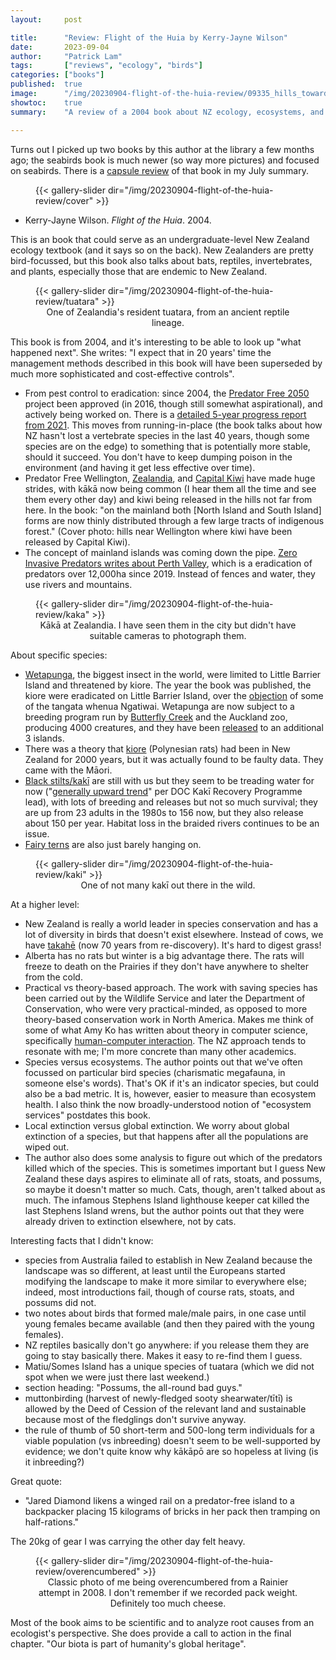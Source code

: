 ```yaml
---
layout:     post

title:      "Review: Flight of the Huia by Kerry-Jayne Wilson"
date:       2023-09-04
author:     "Patrick Lam"
tags:       ["reviews", "ecology", "birds"]
categories: ["books"]
published:  true
image:      "/img/20230904-flight-of-the-huia-review/09335_hills_towards_makara_and_turbines.webp"
showtoc:    true
summary:    "A review of a 2004 book about NZ ecology, ecosystems, and species endemic to NZ."

---
```


<style>
.post-heading h1  { color: yellow; text-shadow: 2px 2px 2px grey; }
.meta { color: yellow; }
</style>

Turns out I picked up two books by this author at the library a few
months ago; the seabirds book is much newer (so way more pictures) and
focused on seabirds. There is a [capsule review](/post/20230802-july#books) of that book in my July summary.

<figure>
{{< gallery-slider dir="/img/20230904-flight-of-the-huia-review/cover" >}}
</figure>

* Kerry-Jayne Wilson. _Flight of the Huia_. 2004.

This is an book that could serve as an undergraduate-level New Zealand
ecology textbook (and it says so on the back). New Zealanders are
pretty bird-focussed, but this book also talks about bats, reptiles,
invertebrates, and plants, especially those that are endemic to New
Zealand.

<figure>
{{< gallery-slider dir="/img/20230904-flight-of-the-huia-review/tuatara" >}}
<figcaption style="text-align:center">One of Zealandia's resident tuatara, from an ancient reptile lineage.</figcaption>
</figure>

This book is from 2004, and it's interesting to be able to look up "what happened next". She writes: "I expect that in 20 years' time the management methods described in this book will have been superseded by much more sophisticated and cost-effective controls".
* From pest control to eradication: since 2004, the [Predator Free 2050](https://pf2050.co.nz/) project been approved (in 2016, though still somewhat aspirational), and actively being worked on. There is a [detailed 5-year progress report from 2021](https://www.doc.govt.nz/globalassets/documents/conservation/threats-and-impacts/pf2050/pf2050-5-year-progress-report.pdf). This moves from running-in-place (the book talks about how NZ hasn't lost a vertebrate species in the last 40 years, though some species are on the edge) to something that is potentially more stable, should it succeed. You don't have to keep dumping poison in the environment (and having it get less effective over time).
* Predator Free Wellington, [Zealandia](https://visitzealandia.com/), and [Capital Kiwi](https://www.capitalkiwi.co.nz/) have made huge strides, with kākā now being common (I hear them all the time and see them every other day) and kiwi being released in the hills not far from here. In the book: "on the mainland both [North Island and South Island] forms are now thinly distributed through a few large tracts of indigenous forest." (Cover photo: hills near Wellington where kiwi have been released by Capital Kiwi).
* The concept of mainland islands was coming down the pipe. [Zero Invasive Predators writes about Perth Valley](https://storymaps.arcgis.com/stories/3c7a183e87d24d80b38a5b708dc42116), which is a eradication of predators over 12,000ha since 2019. Instead of fences and water, they use rivers and mountains.

<figure>
{{< gallery-slider dir="/img/20230904-flight-of-the-huia-review/kaka" >}}
<figcaption style="text-align:center">Kākā at Zealandia. I have seen them in the city but didn't have suitable cameras to photograph them.</figcaption>
</figure>

About specific species:
* [Wetapunga](https://www.aucklandzoo.co.nz/animals/weta-punga), the biggest insect in the world, were limited to Little Barrier Island and threatened by
kiore. The year the book was published, the kiore were eradicated on Little Barrier Island,
over the [objection](https://natlib.govt.nz/records/20425010) of some of the tangata whenua Ngatiwai. Wetapunga
are now subject to a breeding program run by [Butterfly Creek](https://www.butterflycreek.co.nz/conservation) and the Auckland zoo, producing 4000 creatures, and they have been [released](https://www.nzherald.co.nz/nz/unprecedented-weta-breeding-success/FWL76G62GV2THT2TGMRTB33HHM/) to an additional 3 islands.
* There was a theory that [kiore](https://teara.govt.nz/en/kiore-pacific-rats) (Polynesian rats) had been in New Zealand for 2000 years, but it was actually found to be faulty data. They came with the Māori.
* [Black stilts/kakī](https://www.doc.govt.nz/nature/native-animals/birds/birds-a-z/black-stilt-kaki/) are still with us but they seem to be treading water for now ("[generally upward trend](https://www.stuff.co.nz/timaru-herald/132740689/kakblack-stilt-adapting-to-life-in-mackenzie-basin)" per DOC Kakī Recovery Programme lead), with lots of breeding and releases but not so much survival; they are up from 23 adults in the 1980s to 156 now, but they also release about 150 per year. Habitat loss in the braided rivers continues to be an issue.
* [Fairy terns](https://www.doc.govt.nz/nature/native-animals/birds/birds-a-z/nz-fairy-tern-tara-iti/) are also just barely hanging on.

<figure>
{{< gallery-slider dir="/img/20230904-flight-of-the-huia-review/kaki" >}}
<figcaption style="text-align:center">One of not many kakī out there in the wild.</figcaption>
</figure>


At a higher level:
* New Zealand is really a world leader in species conservation and has a lot of diversity in birds that doesn't exist elsewhere. Instead of cows, we have [takahē](https://www.doc.govt.nz/nature/native-animals/birds/birds-a-z/takahe/) (now 70 years from re-discovery). It's hard to digest grass!
* Alberta has no rats but winter is a big advantage there. The rats will freeze to death on the Prairies if they don't have anywhere to shelter from the cold.
* Practical vs theory-based approach. The work with saving species has been carried out by the Wildlife Service and later the Department of Conservation, who were very practical-minded, as opposed to more theory-based conservation work in North America. Makes me think of some of what Amy Ko has written about theory in computer science, specifically [human-computer interaction](https://faculty.washington.edu/ajko/books/user-interface-software-and-technology/theory). The NZ approach tends to resonate with me; I'm more concrete than many other academics.
* Species versus ecosystems. The author points out that we've often focussed on particular bird species (charismatic megafauna, in someone else's words). That's OK if it's an indicator species, but could also be a bad metric. It is, however, easier to measure than ecosystem health. I also think the now broadly-understood notion of "ecosystem services" postdates this book.
* Local extinction versus global extinction. We worry about global extinction of a species, but that happens after all the populations are wiped out.
* The author also does some analysis to figure out which of the predators killed which of the species. This is sometimes important but I guess New Zealand these days aspires to eliminate all of rats, stoats, and possums, so maybe it doesn't matter so much. Cats, though, aren't talked about as much. The infamous Stephens Island lighthouse keeper cat killed the last Stephens Island wrens, but the author points out that they were already driven to extinction elsewhere, not by cats.

Interesting facts that I didn't know:
* species from Australia failed to establish in New Zealand because the landscape was so different, at least until the Europeans started modifying the landscape to make it more similar to everywhere else; indeed, most introductions fail, though of course rats, stoats, and possums did not.
* two notes about birds that formed male/male pairs, in one case until young females became available (and then they paired with the young females).
* NZ reptiles basically don't go anywhere: if you release them they are going to stay basically there. Makes it easy to re-find them I guess.
* Matiu/Somes Island has a unique species of tuatara (which we did not spot when we were just there last weekend.)
* section heading: "Possums, the all-round bad guys."
* muttonbirding (harvest of newly-fledged sooty shearwater/tītī) is allowed by the Deed of Cession of the relevant land and sustainable because most of the fledglings don't survive anyway.
* the rule of thumb of 50 short-term and 500-long term individuals for a viable population (vs inbreeding) doesn't seem to be well-supported by evidence; we don't quite know why kākāpō are so hopeless at living (is it inbreeding?)

Great quote:
* "Jared Diamond likens a winged rail on a predator-free island to a backpacker placing 15 kilograms of bricks in her pack then tramping on half-rations."

The 20kg of gear I was carrying the other day felt heavy.

<figure>
{{< gallery-slider dir="/img/20230904-flight-of-the-huia-review/overencumbered" >}}
<figcaption style="text-align:center">Classic photo of me being overencumbered from a Rainier attempt in 2008. I don't remember if we recorded pack weight. Definitely too much cheese.</figcaption>
</figure>


Most of the book aims to be scientific and to analyze root causes from an ecologist's perspective. She does provide
a call to action in the final chapter. "Our biota is part of humanity's global heritage".

